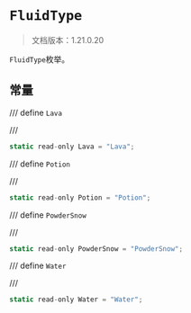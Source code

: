 # `FluidType`

> 文档版本：1.21.0.20

`FluidType`枚举。

## 常量

/// define
`Lava`


///

```js
static read-only Lava = "Lava";
```


/// define
`Potion`


///

```js
static read-only Potion = "Potion";
```


/// define
`PowderSnow`


///

```js
static read-only PowderSnow = "PowderSnow";
```


/// define
`Water`


///

```js
static read-only Water = "Water";
```

